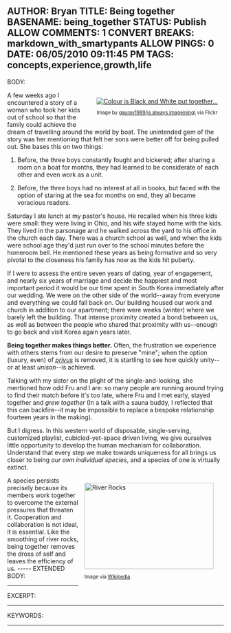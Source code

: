 AUTHOR: Bryan
TITLE: Being together
BASENAME: being_together
STATUS: Publish
ALLOW COMMENTS: 1
CONVERT BREAKS: markdown_with_smartypants
ALLOW PINGS: 0
DATE: 06/05/2010 09:11:45 PM
TAGS: concepts,experience,growth,life
-----
BODY:
<div class="zemanta-img mt-image-right" style="margin:1em;display:block;float:right;"><a href="http://www.flickr.com/photos/33660210@N02/3855339913"><img src="http://farm3.static.flickr.com/2511/3855339913_4e022cac92_m.jpg" alt="Colour is Black and White put together..."></a><p class="zemanta-img-attribution" style="font-size:0.8em">Image by <a href="http://www.flickr.com/photos/33660210@N02/3855339913">gaurav1989(is always imageining)</a> via Flickr</p></div>
A few weeks ago I encountered a story of a woman who took her kids out of school so that the family could achieve the dream of  travelling around the world by boat. The unintended gem of the story was her mentioning that felt her sons were better off for being pulled out. She bases this on two things:

1. Before, the three boys constantly fought and bickered; after sharing a room on a boat for months, they had learned to be considerate of each other and even work as a unit.

2. Before, the three boys had no interest at all in books, but faced with the option of staring at the sea for months on end, they all became voracious readers.

Saturday I ate lunch at my pastor's house. He recalled when his three kids were small: they were living in Ohio, and his wife stayed home with the kids. They lived in the parsonage and he walked across the yard to his office in the church each day. There was a church school as well, and when the kids were school age they'd just run over to the school minutes before the homeroom bell. He mentioned these years as being formative and so very pivotal to the closeness his family has now as the kids hit puberty.

If I were to assess the entire seven years of dating, year of engagement, and nearly six years of marriage and decide the happiest and most important period it would be our time spent in South Korea immediately after our wedding. We were on the other side of the world--away from everyone and everything we could fall back on. Our building housed our work and church in addition to our apartment; there were weeks (winter) where we barely left the building. That intense proximity created a bond between us, as well as between the people who shared that proximity with us--enough to go back and visit Korea again years later.

**Being together makes things better.** Often, the frustration we experience with others stems from our desire to preserve "mine"; when the option (luxury, even) of [*privus*](http://en.wiktionary.org/wiki/privus) is removed, it is startling to see how quickly unity--or at least *unison*--is achieved.

Talking with my sister on the plight of the single-and-looking, she mentioned how odd Fru and I are: so many people are running around trying to find their match before it's too late, where Fru and I met early, stayed together and *grew together* (In a talk with a sauna buddy, I reflected that this can backfire--it may be impossible to replace a bespoke relationship fourteen years in the making).

But I digress. In this western world of disposable, single-serving, customized playlist, cubicled-yet-space driven living, we give ourselves little opportunity to develop the human mechanism for collaboration. Understand that every step we make towards uniqueness for all brings us closer to being *our own individual species*, and a species of one is virtually extinct. 

<div class="zemanta-img mt-image-right" style="margin-top: 1em; margin-right: 1em; margin-bottom: 1em; margin-left: 1em; display: block; float: right; width: 310px; "><a href="http://commons.wikipedia.org/wiki/File:River_Rocks_%28440298432%29.jpg"><img src="http://upload.wikimedia.org/wikipedia/commons/thumb/4/4a/River_Rocks_%28440298432%29.jpg/300px-River_Rocks_%28440298432%29.jpg" alt="River Rocks" width="300" height="200"></a><p class="zemanta-img-attribution" style="font-size:0.8em">Image via <a href="http://commons.wikipedia.org/wiki/File:River_Rocks_%28440298432%29.jpg">Wikipedia</a></p></div>
A species persists precisely because its members work together to overcome the external pressures that threaten it. Cooperation and collaboration is not ideal, it is essential. Like the smoothing of river rocks, being together removes the dross of self and leaves the efficiency of us.
-----
EXTENDED BODY:

-----
EXCERPT:

-----
KEYWORDS:

-----


